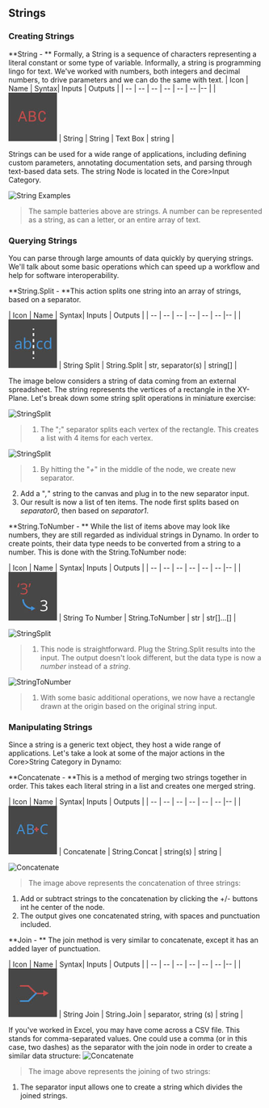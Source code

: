 ## Strings

### Creating Strings
**String - ** Formally, a String is a sequence of characters representing a literal constant or some type of variable. Informally, a string is programming lingo for text.  We've worked with numbers, both integers and decimal numbers, to drive parameters and we can do the same with text.
| Icon | Name | Syntax| Inputs | Outputs |
| -- | -- | -- | -- | -- | -- |-- |
| ![](../images/icons/Dynamo-Nodes-StringInput-Large.jpg) | String | String | Text Box | string |


Strings can be used for a wide range of applications, including defining custom parameters, annotating documentation sets, and parsing through text-based data sets. The string Node is located in the Core>Input Category.


![String Examples](images/4-4/4-4-1-005.jpg)
> The sample batteries above are strings.  A number can be represented as a string, as can a letter, or an entire array of text.

### Querying Strings
You can parse through large amounts of data quickly by querying strings.  We'll talk about some basic operations which can speed up a workflow and help for software interoperability.

**String.Split - **This action splits one string into an array of strings, based on a separator.

| Icon | Name | Syntax| Inputs | Outputs |
| -- | -- | -- | -- | -- | -- |-- |
| ![](../images/icons/DSCore-String-Split-Large.jpg) | String Split | String.Split | str, separator(s) | string[] |

The image below considers a string of data coming from an external spreadsheet.  The string represents the vertices of a rectangle in the XY-Plane.  Let's break down some string split operations in miniature exercise:

![StringSplit](images/4-4/4-4-1-001.jpg)
> 1. The ";" separator splits each vertex of the rectangle. This creates a list with 4 items for each vertex.

![StringSplit](images/4-4/4-4-1-003.jpg)
> 1. By hitting the "*+*" in the middle of the node, we create new separator.
2. Add a "*,*" string to the canvas and plug in to the new separator input.
3. Our result is now a list of ten items. The node first splits based on *separator0*, then based on *separator1*.

**String.ToNumber - ** While the list of items above may look like numbers, they are still regarded as individual strings in Dynamo.  In order to create points, their data type needs to be converted from a string to a number.  This is done with the String.ToNumber node:

| Icon | Name | Syntax| Inputs | Outputs |
| -- | -- | -- | -- | -- | -- |-- |
| ![](../images/icons/DSCore-String-ToNumber-Large.jpg) | String To Number | String.ToNumber | str | str[]...[] |

![StringSplit](images/4-4/4-4-1-002.jpg)
> 1. This node is straightforward.  Plug the String.Split results into the input.  The output doesn't look different, but the data type is now a *number* instead of a *string*.

![StringToNumber](images/4-4/4-4-1-004.jpg)
> 1. With some basic additional operations, we now have a rectangle drawn at the origin based on the original string input.

### Manipulating Strings
Since a string is a generic text object, they host a wide range of applications.  Let's take a look at some of the major actions in the Core>String Category in Dynamo:


**Concatenate - **This is a method of merging two strings together in order. This takes each literal string in a list and creates one merged string.

| Icon | Name | Syntax| Inputs | Outputs |
| -- | -- | -- | -- | -- | -- |-- |
| ![](../images/icons/DSCore-String-Concat-Large.jpg) | Concatenate | String.Concat | string(s) | string |

![Concatenate](images/4-4/4-4-1-007.jpg)
> The image above represents the concatenation of three strings:
1. Add or subtract strings to the concatenation by clicking the +/- buttons int he center of the node.
2. The output gives one concatenated string, with spaces and punctuation included.

**Join - ** The join method is very similar to concatenate, except it has an added layer of punctuation.

| Icon | Name | Syntax| Inputs | Outputs |
| -- | -- | -- | -- | -- | -- |-- |
| ![](../images/icons/DSCore-String-Join-Large.jpg) | String Join | String.Join | separator, string (s) | string |

If you've worked in Excel, you may have come across a CSV file.  This stands for comma-separated values.  One could use a comma (or in this case, two dashes) as the separator with the join node in order to create a similar data structure:
![Concatenate](images/4-4/4-4-1-006.jpg)
> The image above represents the joining of two strings:
1. The separator input allows one to create a string which divides the joined strings.
